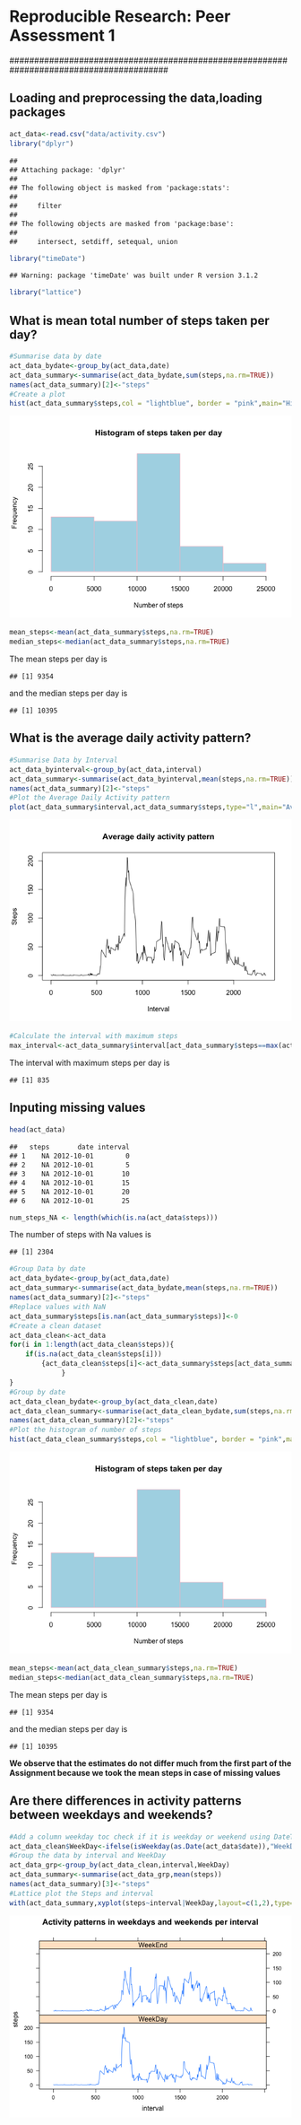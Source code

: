 # Reproducible Research: Peer Assessment 1
########################################################################################

## Loading and preprocessing the data,loading packages


```r
act_data<-read.csv("data/activity.csv")
library("dplyr")
```

```
## 
## Attaching package: 'dplyr'
## 
## The following object is masked from 'package:stats':
## 
##     filter
## 
## The following objects are masked from 'package:base':
## 
##     intersect, setdiff, setequal, union
```

```r
library("timeDate")
```

```
## Warning: package 'timeDate' was built under R version 3.1.2
```

```r
library("lattice")
```

## What is mean total number of steps taken per day?


```r
#Summarise data by date
act_data_bydate<-group_by(act_data,date)
act_data_summary<-summarise(act_data_bydate,sum(steps,na.rm=TRUE))
names(act_data_summary)[2]<-"steps"
#Create a plot
hist(act_data_summary$steps,col = "lightblue", border = "pink",main="Histogram of steps taken per day",xlab="Number of steps",ylab="Frequency")
```

![plot of chunk steps_taken](./PA1_template_files/figure-html/steps_taken.png) 

```r
mean_steps<-mean(act_data_summary$steps,na.rm=TRUE)
median_steps<-median(act_data_summary$steps,na.rm=TRUE)
```

The mean steps per day is 

```
## [1] 9354
```
and the median steps per day is 

```
## [1] 10395
```
## What is the average daily activity pattern?


```r
#Summarise Data by Interval
act_data_byinterval<-group_by(act_data,interval)
act_data_summary<-summarise(act_data_byinterval,mean(steps,na.rm=TRUE))
names(act_data_summary)[2]<-"steps"
#Plot the Average Daily Activity pattern
plot(act_data_summary$interval,act_data_summary$steps,type="l",main="Average daily activity pattern",xlab="Interval",ylab="Steps")
```

![plot of chunk daily_pattern](./PA1_template_files/figure-html/daily_pattern.png) 

```r
#Calculate the interval with maximum steps
max_interval<-act_data_summary$interval[act_data_summary$steps==max(act_data_summary$steps)]
```

The interval with maximum steps per day is

```
## [1] 835
```
## Inputing missing values


```r
head(act_data)
```

```
##   steps       date interval
## 1    NA 2012-10-01        0
## 2    NA 2012-10-01        5
## 3    NA 2012-10-01       10
## 4    NA 2012-10-01       15
## 5    NA 2012-10-01       20
## 6    NA 2012-10-01       25
```

```r
num_steps_NA <- length(which(is.na(act_data$steps)))
```

The number of steps with Na values is

```
## [1] 2304
```


```r
#Group Data by date
act_data_bydate<-group_by(act_data,date)
act_data_summary<-summarise(act_data_bydate,mean(steps,na.rm=TRUE))
names(act_data_summary)[2]<-"steps"
#Replace values with NaN
act_data_summary$steps[is.nan(act_data_summary$steps)]<-0
#Create a clean dataset
act_data_clean<-act_data
for(i in 1:length(act_data_clean$steps)){
    if(is.na(act_data_clean$steps[i]))
        {act_data_clean$steps[i]<-act_data_summary$steps[act_data_summary$date %in% act_data_clean$date[i]]
             }
}
#Group by date
act_data_clean_bydate<-group_by(act_data_clean,date)
act_data_clean_summary<-summarise(act_data_clean_bydate,sum(steps,na.rm=TRUE))
names(act_data_clean_summary)[2]<-"steps"
#Plot the histogram of number of steps
hist(act_data_clean_summary$steps,col = "lightblue", border = "pink",main="Histogram of steps taken per day",xlab="Number of steps",ylab="Frequency")
```

![plot of chunk inputing_values](./PA1_template_files/figure-html/inputing_values.png) 

```r
mean_steps<-mean(act_data_clean_summary$steps,na.rm=TRUE)
median_steps<-median(act_data_clean_summary$steps,na.rm=TRUE)
```

The mean steps per day is

```
## [1] 9354
```
and the median steps per day is

```
## [1] 10395
```
**We observe that the estimates do not differ much from the first part of the Assignment because we took the mean steps in case of missing values** 

## Are there differences in activity patterns between weekdays and weekends?


```r
#Add a column weekday toc check if it is weekday or weekend using DateTime
act_data_clean$WeekDay<-ifelse(isWeekday(as.Date(act_data$date)),"WeekDay","WeekEnd")
#Group the data by interval and WeekDay
act_data_grp<-group_by(act_data_clean,interval,WeekDay)
act_data_summary<-summarise(act_data_grp,mean(steps))
names(act_data_summary)[3]<-"steps"
#Lattice plot the Steps and interval
with(act_data_summary,xyplot(steps~interval|WeekDay,layout=c(1,2),type="l",main="Activity patterns in weekdays and weekends per interval"))
```

![plot of chunk weekday](./PA1_template_files/figure-html/weekday.png) 
